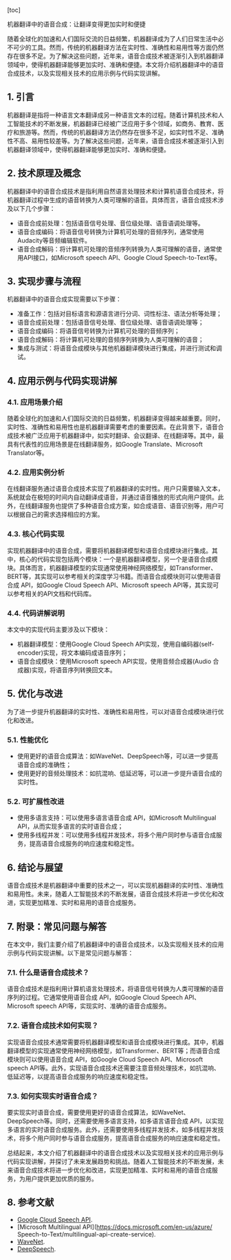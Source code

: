 
[toc]                    
                
                
机器翻译中的语音合成：让翻译变得更加实时和便捷

随着全球化的加速和人们国际交流的日益频繁，机器翻译成为了人们日常生活中必不可少的工具。然而，传统的机器翻译方法在实时性、准确性和易用性等方面仍然存在很多不足。为了解决这些问题，近年来，语音合成技术被逐渐引入到机器翻译领域中，使得机器翻译能够更加实时、准确和便捷。本文将介绍机器翻译中的语音合成技术，以及实现相关技术的应用示例与代码实现讲解。

## 1. 引言

机器翻译是指将一种语言文本翻译成另一种语言文本的过程。随着计算机技术和人工智能技术的不断发展，机器翻译已经被广泛应用于多个领域，如商务、教育、医疗和旅游等。然而，传统的机器翻译方法仍然存在很多不足，如实时性不足、准确性不高、易用性较差等。为了解决这些问题，近年来，语音合成技术被逐渐引入到机器翻译领域中，使得机器翻译能够更加实时、准确和便捷。

## 2. 技术原理及概念

机器翻译中的语音合成技术是指利用自然语言处理技术和计算机语音合成技术，将机器翻译过程中生成的语音转换为人类可理解的语音。具体而言，语音合成技术涉及以下几个步骤：

- 语音合成前处理：包括语音信号处理、音位级处理、语音语调处理等。
- 语音合成编码：将语音信号转换为计算机可处理的音频序列，通常使用Audacity等音频编辑软件。
- 语音合成解码：将计算机可处理的音频序列转换为人类可理解的语音，通常使用API接口，如Microsoft speech API、Google Cloud Speech-to-Text等。

## 3. 实现步骤与流程

机器翻译中的语音合成实现需要以下步骤：

- 准备工作：包括对目标语言和源语言进行分词、词性标注、语法分析等处理；
- 语音合成前处理：包括语音信号处理、音位级处理、语音语调处理等；
- 语音合成编码：将语音信号转换为计算机可处理的音频序列；
- 语音合成解码：将计算机可处理的音频序列转换为人类可理解的语音；
- 集成与测试：将语音合成模块与其他机器翻译模块进行集成，并进行测试和调试。

## 4. 应用示例与代码实现讲解

### 4.1. 应用场景介绍

随着全球化的加速和人们国际交流的日益频繁，机器翻译变得越来越重要。同时，实时性、准确性和易用性也是机器翻译需要考虑的重要因素。在此背景下，语音合成技术被广泛应用于机器翻译中，如实时翻译、会议翻译、在线翻译等。其中，最具有代表性的应用场景是在线翻译服务，如Google Translate、Microsoft Translator等。

### 4.2. 应用实例分析

在线翻译服务通过语音合成技术实现了机器翻译的实时性。用户只需要输入文本，系统就会在极短的时间内自动翻译成语音，并通过语音播放的形式向用户提供。此外，在线翻译服务也提供了多种语音合成方案，如合成语音、语音识别等，用户可以根据自己的需求选择相应的方案。

### 4.3. 核心代码实现

实现机器翻译中的语音合成，需要将机器翻译模型和语音合成模块进行集成。其中，核心的代码实现包括两个模块：一个是机器翻译模型，另一个是语音合成模块。具体而言，机器翻译模型的实现通常使用神经网络模型，如Transformer、BERT等，其实现可以参考相关的深度学习书籍。而语音合成模块则可以使用语音合成 API，如Google Cloud Speech API、Microsoft speech API等，其实现可以参考相关的API文档和代码库。

### 4.4. 代码讲解说明

本文中的实现代码主要涉及以下模块：

- 机器翻译模型：使用Google Cloud Speech API实现，使用自编码器(self-encoder)实现，将文本编码成语音序列；
- 语音合成模块：使用Microsoft speech API实现，使用音频合成器(Audio 合成器)实现，将语音序列转换回文本。

## 5. 优化与改进

为了进一步提升机器翻译的实时性、准确性和易用性，可以对语音合成模块进行优化和改进。

### 5.1. 性能优化

- 使用更好的语音合成算法：如WaveNet、DeepSpeech等，可以进一步提高语音合成的准确性；
- 使用更好的音频处理技术：如抗混响、低延迟等，可以进一步提升语音合成的实时性。

### 5.2. 可扩展性改进

- 使用多语言支持：可以使用多语言语音合成 API，如Microsoft Multilingual API，从而实现多语言的实时语音合成；
- 使用多线程并发：可以使用多线程并发技术，将多个用户同时参与语音合成服务，提高语音合成服务的响应速度和稳定性。

## 6. 结论与展望

语音合成技术是机器翻译中重要的技术之一，可以实现机器翻译的实时性、准确性和易用性。未来，随着人工智能技术的不断发展，语音合成技术将进一步优化和改进，实现更加精准、实时和易用的语音合成服务。

## 7. 附录：常见问题与解答

在本文中，我们主要介绍了机器翻译中的语音合成技术，以及实现相关技术的应用示例与代码实现讲解。以下是常见问题与解答：

### 7.1. 什么是语音合成技术？

语音合成技术是指利用计算机语言处理技术，将语音信号转换为人类可理解的语音序列的过程。它通常使用语音合成 API，如Google Cloud Speech API、Microsoft speech API等，实现实时、准确的语音合成服务。

### 7.2. 语音合成技术如何实现？

实现语音合成技术通常需要将机器翻译模型和语音合成模块进行集成。其中，机器翻译模型的实现通常使用神经网络模型，如Transformer、BERT等；而语音合成模块则可以使用语音合成 API，如Google Cloud Speech API、Microsoft speech API等。此外，实现语音合成技术还需要注意音频处理技术，如抗混响、低延迟等，以提高语音合成服务的响应速度和稳定性。

### 7.3. 如何实现实时语音合成？

要实现实时语音合成，需要使用更好的语音合成算法，如WaveNet、DeepSpeech等。同时，还需要使用多语言支持，如多语言语音合成 API，以实现多语言的实时语音合成服务。此外，还需要使用多线程并发技术，如多线程并发技术，将多个用户同时参与语音合成服务，提高语音合成服务的响应速度和稳定性。

总结起来，本文介绍了机器翻译中的语音合成技术以及实现相关技术的应用示例与代码实现讲解，并探讨了未来发展趋势和挑战。随着人工智能技术的不断发展，未来语音合成技术将进一步优化和改进，实现更加精准、实时和易用的语音合成服务，为用户提供更加优质的服务。

## 8. 参考文献

- [Google Cloud Speech API](https://cloud.google.com/speech-to-text/docs/).
- [Microsoft Multilingual API](https://docs.microsoft.com/en-us/azure/ Speech-to-Text/multilingual-api-create-service).
- [WaveNet](https://github.com/mna-lab/wavenet).
- [DeepSpeech](https://github.com/na-na/DeepSpeech).

